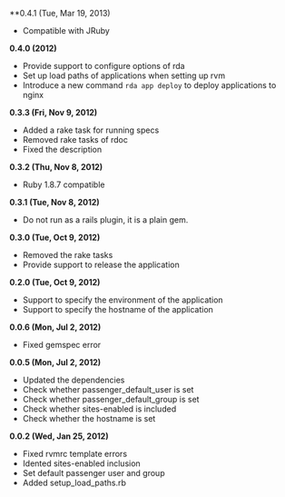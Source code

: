 **0.4.1 (Tue, Mar 19, 2013)

* Compatible with JRuby

**0.4.0 (2012)**

* Provide support to configure options of rda
* Set up load paths of applications when setting up rvm
* Introduce a new command `rda app deploy` to deploy applications to
  nginx

**0.3.3 (Fri, Nov 9, 2012)**

* Added a rake task for running specs
* Removed rake tasks of rdoc
* Fixed the description

**0.3.2 (Thu, Nov 8, 2012)**

* Ruby 1.8.7 compatible

**0.3.1 (Tue, Nov 8, 2012)**

* Do not run as a rails plugin, it is a plain gem.

**0.3.0 (Tue, Oct 9, 2012)**

* Removed the rake tasks
* Provide support to release the application

**0.2.0 (Tue, Oct 9, 2012)**

* Support to specify the environment of the application
* Support to specify the hostname of the application

**0.0.6 (Mon, Jul 2, 2012)**

* Fixed gemspec error

**0.0.5 (Mon, Jul 2, 2012)**

* Updated the dependencies
* Check whether passenger_default_user is set
* Check whether passenger_default_group is set
* Check whether sites-enabled is included
* Check whether the hostname is set

**0.0.2 (Wed, Jan 25, 2012)**

* Fixed rvmrc template errors
* Idented sites-enabled inclusion
* Set default passenger user and group
* Added setup_load_paths.rb
